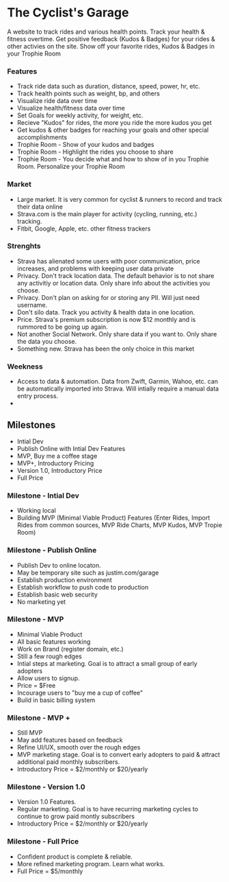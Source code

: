 # The Cyclist's Garage

A website to track rides and various health points.  Track your health & fitness overtime.  Get positive feedback (Kudos & Badges) for your rides & other activies on the site.  Show off your favorite rides, Kudos & Badges in your Trophie Room

### Features
 - Track ride data such as duration, distance, speed, power, hr, etc.
 - Track health points such as weight, bp, and others
 - Visualize ride data over time
 - Visualize health/fitness data over time
 - Set Goals for weekly activity, for weight, etc.
 - Recieve "Kudos" for rides,  the more you ride the more kudos you get
 - Get kudos & other badges for reaching your goals and other special accomplishments
 - Trophie Room - Show of your kudos and badges
 - Trophie Room - Highlight the rides you choose to share
 - Trophie Room - You decide what and how to show of in you Trophie Room.  Personalize your Trophie Room

### Market
 - Large market.  It is very common for cyclist & runners to record and track their data online
 - Strava.com is the main player for activity (cycling, running, etc.) tracking.
 - Fitbit, Google, Apple, etc. other fitness trackers

### Strenghts
 - Strava has alienated some users with poor communication, price increases, and problems with keeping user data private
 - Privacy.  Don't track location data.  The default behavior is to not share any activitiy or location data.  Only share info about the activities you choose.
 - Privacy.  Don't plan on asking for or storing any PII.  Will just need username.
 - Don't silo data.  Track you activity & health data in one location.
 - Price.  Strava's premium subscription is now $12 monthly and is rummored to be going up again.
 - Not another Social Network.  Only share data if you want to.  Only share the data you choose.
 - Something new.  Strava has been the only choice in this market

### Weekness
 - Access to data & automation.  Data from Zwift, Garmin, Wahoo, etc. can be automatically imported into Strava.  Will intially require a manual data entry process.
 -

## Milestones
 - Intial Dev
 - Publish Online with Intial Dev Features
 - MVP, Buy me a coffee stage
 - MVP+, Introductory Pricing
 - Version 1.0, Introductory Price
 - Full Price

### Milestone - Intial Dev
 - Working local
 - Building MVP (Minimal Viable Product) Features (Enter Rides, Import Rides from common sources, MVP Ride Charts, MVP Kudos, MVP Tropie Room)

### Milestone - Publish Online
 - Publish Dev to online locaton.
 - May be temporary site such as justim.com/garage
 - Establish production environment
 - Establish workflow to push code to production
 - Establish basic web security
 - No marketing yet

### Milestone - MVP
 - Minimal Viable Product
 - All basic features working
 - Work on Brand (register domain, etc.)
 - Still a few rough edges
 - Intial steps at marketing.  Goal is to attract a small group of early adopters
 - Allow users to signup.
 - Price = $Free
 - Incourage users to "buy me a cup of coffee"
 - Build in basic billing system

### Milestone - MVP +
 - Still MVP
 - May add features based on feedback
 - Refine UI/UX, smooth over the rough edges
 - MVP marketing stage.  Goal is to convert early adopters to paid & attract additional paid monthly subscribers.
 - Introductory Price = $2/monthly or $20/yearly

### Milestone - Version 1.0
 - Version 1.0 Features.
 - Regular marketing.  Goal is to have recurring marketing cycles to continue to grow paid montly subscribers
 - Introductory Price = $2/monthly or $20/yearly

### Milestone - Full Price
 - Confident product is complete & reliable.
 - More refined marketing program.  Learn what works.
 - Full Price = $5/monthly